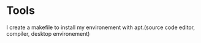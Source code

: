 # Tools
I create a makefile to install my environement with apt.(source code editor, compiler, desktop environement)
